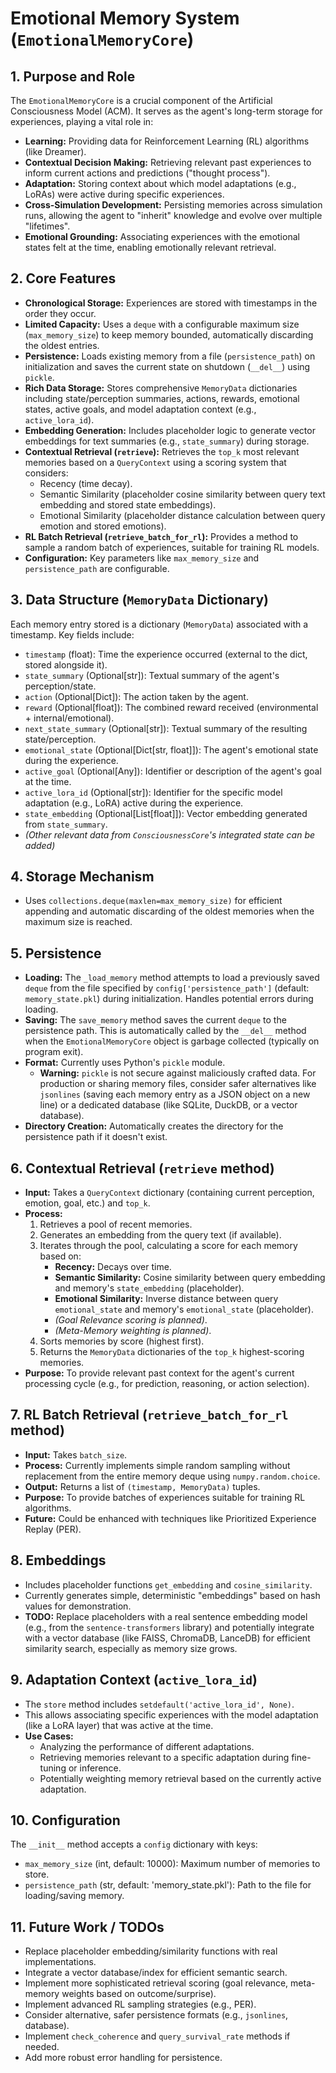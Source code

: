 # Emotional Memory System (`EmotionalMemoryCore`)

## 1. Purpose and Role

The `EmotionalMemoryCore` is a crucial component of the Artificial Consciousness Model (ACM). It serves as the agent's long-term storage for experiences, playing a vital role in:

*   **Learning:** Providing data for Reinforcement Learning (RL) algorithms (like Dreamer).
*   **Contextual Decision Making:** Retrieving relevant past experiences to inform current actions and predictions ("thought process").
*   **Adaptation:** Storing context about which model adaptations (e.g., LoRAs) were active during specific experiences.
*   **Cross-Simulation Development:** Persisting memories across simulation runs, allowing the agent to "inherit" knowledge and evolve over multiple "lifetimes".
*   **Emotional Grounding:** Associating experiences with the emotional states felt at the time, enabling emotionally relevant retrieval.

## 2. Core Features

*   **Chronological Storage:** Experiences are stored with timestamps in the order they occur.
*   **Limited Capacity:** Uses a `deque` with a configurable maximum size (`max_memory_size`) to keep memory bounded, automatically discarding the oldest entries.
*   **Persistence:** Loads existing memory from a file (`persistence_path`) on initialization and saves the current state on shutdown (`__del__`) using `pickle`.
*   **Rich Data Storage:** Stores comprehensive `MemoryData` dictionaries including state/perception summaries, actions, rewards, emotional states, active goals, and model adaptation context (e.g., `active_lora_id`).
*   **Embedding Generation:** Includes placeholder logic to generate vector embeddings for text summaries (e.g., `state_summary`) during storage.
*   **Contextual Retrieval (`retrieve`):** Retrieves the `top_k` most relevant memories based on a `QueryContext` using a scoring system that considers:
    *   Recency (time decay).
    *   Semantic Similarity (placeholder cosine similarity between query text embedding and stored state embeddings).
    *   Emotional Similarity (placeholder distance calculation between query emotion and stored emotions).
*   **RL Batch Retrieval (`retrieve_batch_for_rl`):** Provides a method to sample a random batch of experiences, suitable for training RL models.
*   **Configuration:** Key parameters like `max_memory_size` and `persistence_path` are configurable.

## 3. Data Structure (`MemoryData` Dictionary)

Each memory entry stored is a dictionary (`MemoryData`) associated with a timestamp. Key fields include:

*   `timestamp` (float): Time the experience occurred (external to the dict, stored alongside it).
*   `state_summary` (Optional[str]): Textual summary of the agent's perception/state.
*   `action` (Optional[Dict]): The action taken by the agent.
*   `reward` (Optional[float]): The combined reward received (environmental + internal/emotional).
*   `next_state_summary` (Optional[str]): Textual summary of the resulting state/perception.
*   `emotional_state` (Optional[Dict[str, float]]): The agent's emotional state during the experience.
*   `active_goal` (Optional[Any]): Identifier or description of the agent's goal at the time.
*   `active_lora_id` (Optional[str]): Identifier for the specific model adaptation (e.g., LoRA) active during the experience.
*   `state_embedding` (Optional[List[float]]): Vector embedding generated from `state_summary`.
*   *(Other relevant data from `ConsciousnessCore`'s integrated state can be added)*

## 4. Storage Mechanism

*   Uses `collections.deque(maxlen=max_memory_size)` for efficient appending and automatic discarding of the oldest memories when the maximum size is reached.

## 5. Persistence

*   **Loading:** The `_load_memory` method attempts to load a previously saved `deque` from the file specified by `config['persistence_path']` (default: `memory_state.pkl`) during initialization. Handles potential errors during loading.
*   **Saving:** The `save_memory` method saves the current `deque` to the persistence path. This is automatically called by the `__del__` method when the `EmotionalMemoryCore` object is garbage collected (typically on program exit).
*   **Format:** Currently uses Python's `pickle` module.
    *   **Warning:** `pickle` is not secure against maliciously crafted data. For production or sharing memory files, consider safer alternatives like `jsonlines` (saving each memory entry as a JSON object on a new line) or a dedicated database (like SQLite, DuckDB, or a vector database).
*   **Directory Creation:** Automatically creates the directory for the persistence path if it doesn't exist.

## 6. Contextual Retrieval (`retrieve` method)

*   **Input:** Takes a `QueryContext` dictionary (containing current perception, emotion, goal, etc.) and `top_k`.
*   **Process:**
    1.  Retrieves a pool of recent memories.
    2.  Generates an embedding from the query text (if available).
    3.  Iterates through the pool, calculating a score for each memory based on:
        *   **Recency:** Decays over time.
        *   **Semantic Similarity:** Cosine similarity between query embedding and memory's `state_embedding` (placeholder).
        *   **Emotional Similarity:** Inverse distance between query `emotional_state` and memory's `emotional_state` (placeholder).
        *   *(Goal Relevance scoring is planned)*.
        *   *(Meta-Memory weighting is planned)*.
    4.  Sorts memories by score (highest first).
    5.  Returns the `MemoryData` dictionaries of the `top_k` highest-scoring memories.
*   **Purpose:** To provide relevant past context for the agent's current processing cycle (e.g., for prediction, reasoning, or action selection).

## 7. RL Batch Retrieval (`retrieve_batch_for_rl` method)

*   **Input:** Takes `batch_size`.
*   **Process:** Currently implements simple random sampling without replacement from the entire memory deque using `numpy.random.choice`.
*   **Output:** Returns a list of `(timestamp, MemoryData)` tuples.
*   **Purpose:** To provide batches of experiences suitable for training RL algorithms.
*   **Future:** Could be enhanced with techniques like Prioritized Experience Replay (PER).

## 8. Embeddings

*   Includes placeholder functions `get_embedding` and `cosine_similarity`.
*   Currently generates simple, deterministic "embeddings" based on hash values for demonstration.
*   **TODO:** Replace placeholders with a real sentence embedding model (e.g., from the `sentence-transformers` library) and potentially integrate with a vector database (like FAISS, ChromaDB, LanceDB) for efficient similarity search, especially as memory size grows.

## 9. Adaptation Context (`active_lora_id`)

*   The `store` method includes `setdefault('active_lora_id', None)`.
*   This allows associating specific experiences with the model adaptation (like a LoRA layer) that was active at the time.
*   **Use Cases:**
    *   Analyzing the performance of different adaptations.
    *   Retrieving memories relevant to a specific adaptation during fine-tuning or inference.
    *   Potentially weighting memory retrieval based on the currently active adaptation.

## 10. Configuration

The `__init__` method accepts a `config` dictionary with keys:

*   `max_memory_size` (int, default: 10000): Maximum number of memories to store.
*   `persistence_path` (str, default: 'memory_state.pkl'): Path to the file for loading/saving memory.

## 11. Future Work / TODOs

*   Replace placeholder embedding/similarity functions with real implementations.
*   Integrate a vector database/index for efficient semantic search.
*   Implement more sophisticated retrieval scoring (goal relevance, meta-memory weights based on outcome/surprise).
*   Implement advanced RL sampling strategies (e.g., PER).
*   Consider alternative, safer persistence formats (e.g., `jsonlines`, database).
*   Implement `check_coherence` and `query_survival_rate` methods if needed.
*   Add more robust error handling for persistence.